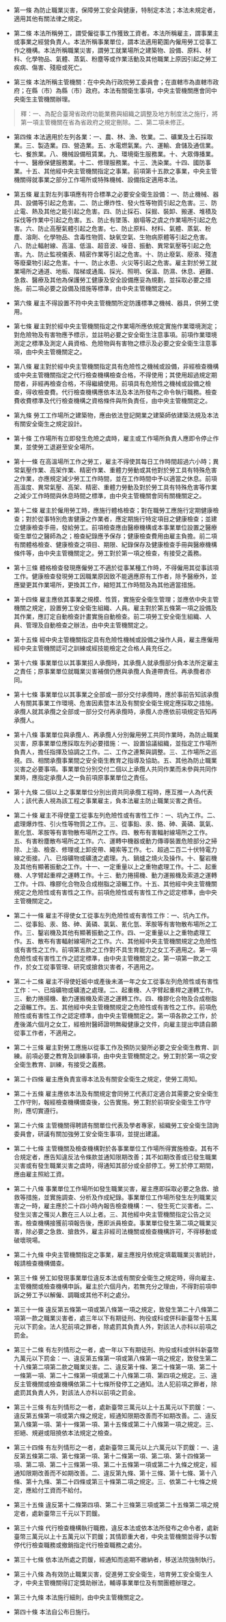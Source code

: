 * 第一條 為防止職業災害，保障勞工安全與健康，特制定本法；本法未規定者，適用其他有關法律之規定。

* 第二條 本法所稱勞工，謂受僱從事工作獲致工資者。本法所稱雇主，謂事業主或事業之經營負責人。本法所稱事業單位，謂本法適用範圍內僱用勞工從事工作之機構。本法所稱職業災害，謂勞工就業場所之建築物、設備、原料、材料、化學物品、氣體、蒸氣、粉塵等或作業活動及其他職業上原因引起之勞工疾病、傷害、殘廢或死亡。

* 第三條 本法所稱主管機關：在中央為行政院勞工委員會；在直轄市為直轄市政府；在縣（市）為縣（市）政府。本法有關衛生事項，中央主管機關應會同中央衛生主管機關辦理。

> 釋：一、為配合臺灣省政府功能業務與組織之調整及地方制度法之施行，將第一項主管機關在省為省政府之規定刪除。二、第二項未修正。

* 第四條 本法適用於左列各業：一、農、林、漁、牧業。二、礦業及土石採取業。三、製造業。四、營造業。五、水電燃氣業。六、運輸、倉儲及通信業。七、餐旅業。八、機械設備租賃業。九、環境衛生服務業。十、大眾傳播業。十一、醫療保健服務業。十二、修理服務業。十三、洗染業。十四、國防事業。十五、其他經中央主管機關指定之事業。前項第十五款之事業，中央主管機關得就事業之部分工作場所或特殊機械、設備指定適用本法。

* 第五條 雇主對左列事項應有符合標準之必要安全衛生設備：一、防止機械、器具、設備等引起之危害。二、防止爆炸性、發火性等物質引起之危害。三、防止電、熱及其他之能引起之危害。四、防止採石、採掘、裝卸、搬運、堆積及採伐等作業中引起之危害。五、防止有墜落、崩塌等之虞之作業場所引起之危害。六、防止高壓氣體引起之危害。七、防止原料、材料、氣體、蒸氣、粉塵、溶劑、化學物品、含毒性物質、缺氧空氣、生物病原體等引起之危害。八、防止輻射線、高溫、低溫、超音波、噪音、振動、異常氣壓等引起之危害。九、防止監視儀表、精密作業等引起之危害。十、防止廢氣、廢液、殘渣等廢棄物引起之危害。十一、防止水患、火災等引起之危害。雇主對於勞工就業場所之通道、地板、階梯或通風、採光、照明、保溫、防濕、休息、避難、急救、醫療及其他為保護勞工健康及安全設備應妥為規劃，並採取必要之措施。前二項必要之設備及措施等標準，由中央主管機關定之。

* 第六條 雇主不得設置不符中央主管機關所定防護標準之機械、器具，供勞工使用。

* 第七條 雇主對於經中央主管機關指定之作業場所應依規定實施作業環境測定；對危險物及有害物應予標示，並註明必要之安全衛生注意事項。前項作業環境測定之標準及測定人員資格、危險物與有害物之標示及必要之安全衛生注意事項，由中央主管機關定之。

* 第八條 雇主對於經中央主管機關指定具有危險性之機械或設備，非經檢查機構或中央主管機關指定之代行檢查機構檢查合格，不得使用；其使用超過規定期間者，非經再檢查合格，不得繼續使用。前項具有危險性之機械或設備之檢查，得收檢查費。代行檢查機構應依本法及本法所發布之命令執行職務。檢查費收費標準及代行檢查機構之資格條件與所負責任，由中央主管機關定之。

* 第九條 勞工工作場所之建築物，應由依法登記開業之建築師依建築法規及本法有關安全衛生之規定設計。

* 第十條 工作場所有立即發生危險之虞時，雇主或工作場所負責人應即令停止作業，並使勞工退避至安全場所。

* 第十一條 在高溫場所工作之勞工，雇主不得使其每日工作時間超過六小時；異常氣壓作業、高架作業、精密作業、重體力勞動或其他對於勞工具有特殊危害之作業，亦應規定減少勞工工作時間，並在工作時間中予以適當之休息。前項高溫度、異常氣壓、高架、精密、重體力勞動及對於勞工具有特殊危害等作業之減少工作時間與休息時間之標準，由中央主管機關會同有關機關定之。

* 第十二條 雇主於僱用勞工時，應施行體格檢查；對在職勞工應施行定期健康檢查；對於從事特別危害健康之作業者，應定期施行特定項目之健康檢查；並建立健康檢查手冊，發給勞工。前項檢查應由醫療機構或本事業單位設置之醫療衛生單位之醫師為之；檢查紀錄應予保存；健康檢查費用由雇主負擔。前二項有關體格檢查、健康檢查之項目、期限、紀錄保存及健康檢查手冊與醫療機構條件等，由中央主管機關定之。勞工對於第一項之檢查，有接受之義務。

* 第十三條 體格檢查發現應僱勞工不適於從事某種工作時，不得僱用其從事該項工作。健康檢查發現勞工因職業原因致不能適應原有工作者，除予醫療外，並應變更其作業場所，更換其工作，縮短其工作時間及為其他適當措施。

* 第十四條 雇主應依其事業之規模、性質，實施安全衛生管理；並應依中央主管機關之規定，設置勞工安全衛生組織、人員。雇主對於第五條第一項之設備及其作業，應訂定自動檢查計畫實施自動檢查。前二項勞工安全衛生組織、人員、管理及自動檢查之辦法，由中央主管機關定之。

* 第十五條 經中央主管機關指定具有危險性機械或設備之操作人員，雇主應僱用經中央主管機關認可之訓練或經技能檢定之合格人員充任之。

* 第十六條 事業單位以其事業招人承攬時，其承攬人就承攬部分負本法所定雇主之責任；原事業單位就職業災害補償仍應與承攬人負連帶責任。再承攬者亦同。

* 第十七條 事業單位以其事業之全部或一部分交付承攬時，應於事前告知該承攬人有關其事業工作環境、危害因素暨本法及有關安全衛生規定應採取之措施。承攬人就其承攬之全部或一部分交付再承攬時，承攬人亦應依前項規定告知再承攬人。

* 第十八條 事業單位與承攬人、再承攬人分別僱用勞工共同作業時，為防止職業災害，原事業單位應採取左列必要措施：一、設置協議組織，並指定工作場所負責人，擔任指揮及協調之工作。二、工作之連繫與調整。三、工作場所之巡視。四、相關承攬事業間之安全衛生教育之指導及協助。五、其他為防止職業災害之必要事項。事業單位分別交付二個以上承攬人共同作業而未參與共同作業時，應指定承攬人之一負前項原事業單位之責任。

* 第十九條 二個以上之事業單位分別出資共同承攬工程時，應互推一人為代表人；該代表人視為該工程之事業雇主，負本法雇主防止職業災害之責任。

* 第二十條 雇主不得使童工從事左列危險性或有害性工作：一、坑內工作。二、處理爆炸性、引火性等物質之工作。三、從事鉛、汞、鉻、砷、黃磷、氯氣、氰化氫、苯胺等有害物散布場所之工作。四、散布有害輻射線場所之工作。五、有害粉塵散布場所之工作。六、運轉中機器或動力傳導裝置危險部分之掃除、上油、檢查、修理或上卸皮帶、繩索等工作。七、超過二百二十伏特電力線之銜接。八、已熔礦物或礦渣之處理。九、鍋爐之燒火及操作。十、鑿岩機及其他有顯著振動之工作。十一、一定重量以上之重物處理工作。十二、起重機、人字臂起重桿之運轉工作。十三、動力捲揚機、動力運搬機及索道之運轉工作。十四、橡膠化合物及合成樹脂之滾輾工作。十五、其他經中央主管機關規定之危險性或有害性之工作。前項危險性或有害性工作之認定標準，由中央主管機關定之。

* 第二十一條 雇主不得使女工從事左列危險性或有害性工作：一、坑內工作。二、從事鉛、汞、鉻、砷、黃磷、氯氣、氰化氫、苯胺等有害物散布場所之工作。三、鑿岩機及其他有顯著振動之工作。四、一定重量以上之重物處理工作。五、散布有害輻射線場所之工作。六、其他經中央主管機關規定之危險性或有害性之工作。前項第五款之工作對不具生育能力之女工不適用之。第一項危險性或有害性工作之認定標準，由中央主管機關定之。第一項第一款之工作，於女工從事管理、研究或搶救災害者，不適用之。

* 第二十二條 雇主不得使妊娠中或產後未滿一年之女工從事左列危險性或有害性工作：一、已熔礦物或礦渣之處理。二、起重機、人字臂起重桿之運轉工作。三、動力捲揚機、動力運搬機及索道之運轉工作。四、橡膠化合物及合成樹脂之滾輾工作。五、其他經中央主管機關規定之危險性或有害性之工作。前項危險性或有害性工作之認定標準，由中央主管機關定之。第一項各款之工作，於產後滿六個月之女工，經檢附醫師證明無礙健康之文件，向雇主提出申請自願從事工作者，不適用之。

* 第二十三條 雇主對勞工應施以從事工作及預防災變所必要之安全衛生教育、訓練。前項必要之教育及訓練事項，由中央主管機關定之。勞工對於第一項之安全衛生教育、訓練，有接受之義務。

* 第二十四條 雇主應負責宣導本法及有關安全衛生之規定，使勞工周知。

* 第二十五條 雇主應依本法及有關規定會同勞工代表訂定適合其需要之安全衛生工作守則，報經檢查機構備查後，公告實施。勞工對於前項安全衛生工作守則，應切實遵行。

* 第二十六條 主管機關得聘請有關單位代表及學者專家，組織勞工安全衛生諮詢委員會，研議有關加強勞工安全衛生事項，並提出建議。

* 第二十七條 主管機關及檢查機構對於各事業單位工作場所得實施檢查。其有不合規定者，應告知違反法令條款並通知限期改善；其不如期改善或已發生職業災害或有發生職業災害之虞時，得通知其部分或全部停工。勞工於停工期間，應由雇主照給工資。

* 第二十八條 事業單位工作場所如發生職業災害，雇主應即採取必要之急救、搶救等措施，並實施調查、分析及作成紀錄。事業單位工作場所發生左列職業災害之一時，雇主應於二十四小時內報告檢查機構：一、發生死亡災害者。二、發生災害之罹災人數在三人以上者。三、其他經中央主管機關指定公告之災害。檢查機構接獲前項報告後，應即派員檢查。事業單位發生第二項之職業災害，除必要之急救、搶救外，雇主非經司法機關或檢查機構許可，不得移動或破壞現場。

* 第二十九條 中央主管機關指定之事業，雇主應按月依規定填載職業災害統計，報請檢查機構備查。

* 第三十條 勞工如發現事業單位違反本法或有關安全衛生之規定時，得向雇主、主管機關或檢查機構申訴。雇主於六個月內，若無充分之理由，不得對前項申訴之勞工予以解僱、調職或其他不利之處分。

* 第三十一條 違反第五條第一項或第八條第一項之規定，致發生第二十八條第二項第一款之職業災害者，處三年以下有期徒刑、拘役或科或併科新臺幣十五萬元以下罰金。法人犯前項之罪者，除處罰其負責人外，對該法人亦科以前項之罰金。

* 第三十二條 有左列情形之一者，處一年以下有期徒刑、拘役或科或併科新臺幣九萬元以下罰金：一、違反第五條第一項或第八條第一項之規定，致發生第二十八條第二項第二款之職業災害。二、違反第十條、第二十條第一項、第二十一條第一項、第二十二條第一項或第二十八條第二項、第四項之規定。三、違反主管機關或檢查機構依第二十七條所發停工之通知。法人犯前項之罪者，除處罰其負責人外，對該法人亦科以前項之罰金。

* 第三十三條 有左列情形之一者，處新臺幣三萬元以上十五萬元以下罰鍰：一、違反第五條第一項或第六條之規定，經通知限期改善而不如期改善。二、違反第八條第一項、第十一條第一項、第十五條或第二十八條第一項之規定。三、拒絕、規避或阻撓依本法規定之檢查。

* 第三十四條 有左列情形之一者，處新臺幣三萬元以上六萬元以下罰鍰：一、違反第五條第二項、第七條第一項、第十二條第一項、第二項、第十四條第一項、第二項、第二十三條第一項、第二十五條第一項或第二十九條之規定，經通知限期改善而不如期改善。二、違反第九條、第十三條、第十七條、第十八條、第十九條、第二十四條或第三十條第二項之規定。三、依第二十七條之規定，應給付工資而不給付。

* 第三十五條 違反第十二條第四項、第二十三條第三項或第二十五條第二項之規定者，處新臺幣三千元以下罰鍰。

* 第三十六條 代行檢查機構執行職務，違反本法或依本法所發布之命令者，處新臺幣三萬元以上十五萬元以下罰鍰；其情節重大者，中央主管機關並得予以暫停代行檢查職務或撤銷指定代行檢查職務之處分。

* 第三十七條 依本法所處之罰鍰，經通知而逾期不繳納者，移送法院強制執行。

* 第三十八條 為有效防止職業災害，促進勞工安全衛生，培育勞工安全衛生人才，中央主管機關得訂定獎助辦法，輔導事業單位及有關團體辦理之。

* 第三十九條 本法施行細則，由中央主管機關定之。

* 第四十條 本法自公布日施行。

